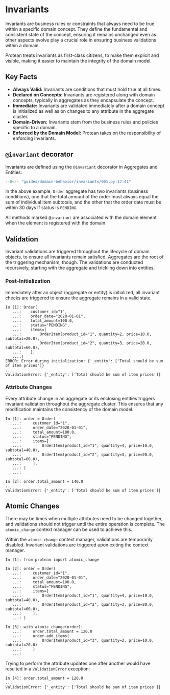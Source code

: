 # Invariants

Invariants are business rules or constraints that always need to be true within
a specific domain concept. They define the fundamental and consistent state of
the concept, ensuring it remains unchanged even as other aspects evolve play a
crucial role in ensuring business validations within a domain.

Protean treats invariants as first-class citizens, to make them explicit and
visible, making it easier to maintain the integrity of the domain model.

## Key Facts

- **Always Valid:** Invariants are conditions that must hold true at all times.
- **Declared on Concepts:** Invariants are registered along with domain
concepts, typically in aggregates as they encapsulate the concept.
- **Immediate:** Invariants are validated immediately after a domain
concept is initialized as well as on changes to any attribute in the
aggregate cluster.
- **Domain-Driven:** Invariants stem from the business rules and policies
specific to a domain.
- **Enforced by the Domain Model:** Protean takes on the responsibility of
enforcing invariants. 

## `@invariant` decorator

Invariants are defined using the `@invariant` decorator in Aggregates and
Entities:

```python hl_lines="9-10 14-15"
--8<-- "guides/domain-behavior/invariants/001.py:17:41"
```

In the above example, `Order` aggregate has two invariants (business
conditions), one that the total amount of the order must always equal the sum
of individual item subtotals, and the other that the order date must be within
30 days if status is `PENDING`.

All methods marked `@invariant` are associated with the domain element when
the element is registered with the domain.

## Validation

Invariant validations are triggered throughout the lifecycle of domain objects,
to ensure all invariants remain satisfied. Aggregates are the root of the
triggering mechanism, though. The validations are conducted recursively,
starting with the aggregate and trickling down into entities.

### Post-Initialization

Immediately after an object (aggregate or entity) is initialized, all
invariant checks are triggered to ensure the aggregate remains in a valid state.

```shell hl_lines="11 13"
In [1]: Order(
   ...:    customer_id="1",
   ...:    order_date="2020-01-01",
   ...:    total_amount=100.0,
   ...:    status="PENDING",
   ...:    items=[
   ...:        OrderItem(product_id="1", quantity=2, price=10.0, subtotal=20.0),
   ...:        OrderItem(product_id="2", quantity=3, price=20.0, subtotal=60.0),
   ...:    ],
   ...:)
ERROR: Error during initialization: {'_entity': ['Total should be sum of item prices']}
...
ValidationError: {'_entity': ['Total should be sum of item prices']}
```

### Attribute Changes

Every attribute change in an aggregate or its enclosing entities triggers
invariant validation throughout the aggregate cluster. This ensures that any
modification maintains the consistency of the domain model.

```shell hl_lines="13 15"
In [1]: order = Order(
   ...:     customer_id="1",
   ...:     order_date="2020-01-01",
   ...:     total_amount=100.0,
   ...:     status="PENDING",
   ...:     items=[
   ...:         OrderItem(product_id="1", quantity=4, price=10.0, subtotal=40.0),
   ...:         OrderItem(product_id="2", quantity=3, price=20.0, subtotal=60.0),
   ...:     ],
   ...: )
   ...: 

In [2]: order.total_amount = 140.0
...
ValidationError: {'_entity': ['Total should be sum of item prices']}
```


## Atomic Changes

There may be times when multiple attributes need to be changed together, and
validations should not trigger until the entire operation is complete.
The `atomic_change` context manager can be used to achieve this.

Within the `atomic_change` context manager, validations are temporarily
disabled. Invariant validations are triggered upon exiting the context manager.

```shell hl_lines="14"
In [1]: from protean import atomic_change

In [2]: order = Order(
   ...:     customer_id="1",
   ...:     order_date="2020-01-01",
   ...:     total_amount=100.0,
   ...:     status="PENDING",
   ...:     items=[
   ...:         OrderItem(product_id="1", quantity=4, price=10.0, subtotal=40.0),
   ...:         OrderItem(product_id="2", quantity=3, price=20.0, subtotal=60.0),
   ...:     ],
   ...: )

In [3]: with atomic_change(order):
   ...:     order.total_amount = 120.0
   ...:     order.add_items(
   ...:         OrderItem(product_id="3", quantity=2, price=10.0, subtotal=20.0)
   ...:     )
   ...: 
```

Trying to perform the attribute updates one after another would have resulted
in a `ValidationError` exception:

```shell hl_lines="3"
In [4]: order.total_amount = 120.0
...
ValidationError: {'_entity': ['Total should be sum of item prices']}
```